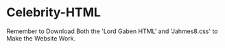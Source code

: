 # Celebrity-HTML

Remember to Download Both the 'Lord Gaben HTML' and 'Jahmes8.css' to Make the Website Work.
